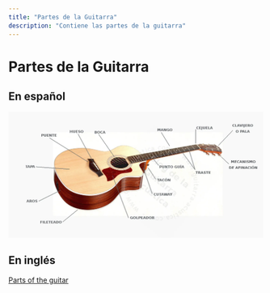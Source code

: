 ```yaml
---
title: "Partes de la Guitarra"
description: "Contiene las partes de la guitarra"
---
```


# Partes de la Guitarra

## En español

![Partes de la guitarra](./images/partes_guitarra_acustica.jpg)

## En inglés

[Parts of the guitar][guitar-parts]

[guitar-parts]: https://d3c33hcgiwev3.cloudfront.net/Mal0SuXeEemG2A44QOIUTg_e7f72f13508d4954ab601869390aab8b_Guitar-for-Beginners.Parts-of-the-Acoustic-Guitar.pdf?Expires=1677715200&Signature=J8IAZ~-BztfYQ5E9G3vk1xRDQCVa6ELjgz7OIqSQcwJuE90QmBMSJzDZnRjcSN6lI4m-wpn-bpbWF8Sn3a5M0Fq9YWSBh8liL~hEodeuFzbORtU~dc3F6-edwg5Z6y6PE~WGA9xg8LDx1Zs3PaN6mPa1miT86MUwRnpkDJshzxU_&Key-Pair-Id=APKAJLTNE6QMUY6HBC5A
